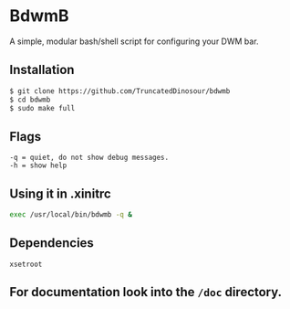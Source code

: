 # BdwmB
A simple, modular bash/shell script for configuring your DWM bar.

## Installation
```bash
$ git clone https://github.com/TruncatedDinosour/bdwmb
$ cd bdwmb
$ sudo make full
```

## Flags
```
-q = quiet, do not show debug messages.
-h = show help
```

## Using it in .xinitrc
```bash
exec /usr/local/bin/bdwmb -q &
```

## Dependencies
```
xsetroot
```


## For documentation look into the `/doc` directory.

